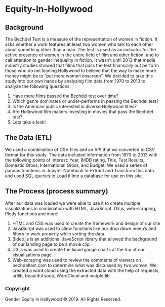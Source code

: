 # Equity-In-Hollywood

## Background

The Bechdel Test is a measure of the representation of women in fiction. It asks whether a work features at least two women who talk to each other about something other than a man. The test is used as an indicator for the active presence of women in the entire field of film and other fiction, and to call attention to gender inequality in fiction. It wasn’t until 2013 that media industry studies showed that films that pass the test financially out perform those who do not leading Hollywood to believe that the way to make more money might be to “put more women onscreen”. 
We decided to take this study into our own hands by analyzing film data from 1970 to 2013 to analyze the following questions:
1. Have more films passed the Bechdel test over time?
2. Which genre dominates or under-performs in passing the Bechdel test?
3. Is the American public interested in diverse Hollywood titles?
4. Are Hollywood film makers investing in movies that pass the Bechdel test?
5. Lets take a look! 

## The Data (ETL)
We used a combination of CSV files and an API that we converted to CSV format for this study. The data included information from 1970 to 2013 with the following points of interest: Year, IMDB rating, Title, Test Results, Domestic Gross, International Gross, and Budget. We used a series of pandas functions in Jupyter Notebook to Extract and Transform this data and used SQL queries to Load it into a database for use on this site.

## The Process (process summary)
After our data was loaded we were able to use it to create multiple visualizations in combination with HTML, JavaScript, D3.js, web-scraping, Plotly functions and more! 
1. HTML and CSS was used to create the framework and design of our site
2. JavaScript was used to allow functions like our drop down menu’s and filters to work properly while sorting the data. 
3. Bideo.js is an additional JavaScript library that allowed the background of our landing page to be a movie clip.
4. D3.js was used to create the liquid gauge charts at the top of our visualizations page
5. Web-scraping was used to review the comments of viewers on bechdeltest.com to determine what was discussed by two women. We created a word cloud using the extracted data with the help of requests, urllib, beautiful soup, WordCloud and matplotlib



### Copyright

Gender Equity in Hollywood © 2019. All Rights Reserved.
